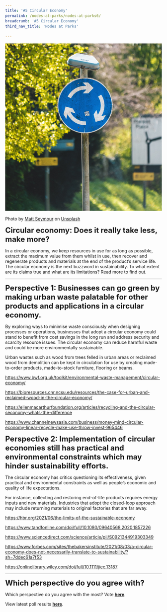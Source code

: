 ```yaml
---
title: '#5 Circular Economy'
permalink: /nodes-at-parks/nodes-at-parks6/
breadcrumb: '#5 Circular Economy'
third_nav_title: 'Nodes at Parks'

---
```


![](../images/nodes-at-parks-10-min.jpg)

Photo by [Matt Seymour](https://unsplash.com/@mattseymour?utm_source=unsplash&utm_medium=referral&utm_content=creditCopyText) on [Unsplash](https://unsplash.com/s/photos/circular-economy?utm_source=unsplash&utm_medium=referral&utm_content=creditCopyText)



**<font size="5">Circular economy: Does it really take less, make more?</font>**

In a circular economy, we keep resources in use for as long as possible, extract the maximum value from them whilst in use, then recover and regenerate products and materials at the end of the product’s service life. The circular economy is the next buzzword in sustainability. To what extent are its claims true and what are its limitations? Read more to find out.



<HR>

**<FONT SIZE="5">Perspective 1: Businesses can go green by making urban waste palatable for other products and applications in a circular economy.</FONT>** 

By exploring ways to minimise waste consciously when designing processes or operations, businesses that adopt a circular economy could stand to benefit from cost savings in the long run and address security and scarcity resource issues. The circular economy can reduce harmful waste and could be more environmentally sustainable. 

Urban wastes such as wood from trees felled in urban areas or reclaimed wood from demolition can be kept in circulation for use by creating made-to-order products, made-to-stock furniture, flooring or beams. 

<a href="https://www.bwf.org.uk/toolkit/environmental-waste-management/circular-economy/"  target="_blank">https://www.bwf.org.uk/toolkit/environmental-waste-management/circular-economy/</a>

<a href="https://bioresources.cnr.ncsu.edu/resources/the-case-for-urban-and-reclaimed-wood-in-the-circular-economy/"  target="_blank">https://bioresources.cnr.ncsu.edu/resources/the-case-for-urban-and-reclaimed-wood-in-the-circular-economy/</a> 

<a href="https://ellenmacarthurfoundation.org/articles/recycling-and-the-circular-seconomy-whats-the-difference"  target="_blank">https://ellenmacarthurfoundation.org/articles/recycling-and-the-circular-seconomy-whats-the-difference</a> 

<a href="https://www.channelnewsasia.com/business/money-mind-circular-economy-linear-recycle-make-use-throw-invest-965446"  target="_blank">https://www.channelnewsasia.com/business/money-mind-circular-economy-linear-recycle-make-use-throw-invest-965446</a>



**<FONT SIZE="5">Perspective 2: Implementation of circular economies still has practical and environmental constraints which may hinder sustainability efforts.</FONT>** 

The circular economy has critics questioning its effectiveness, given practical and environmental constraints as well as people’s economic and quality of life expectations. 

For instance, collecting and restoring end-of-life products requires energy inputs and new materials. Industries that adopt the closed-loop approach may include returning materials to original factories that are far away.

<a href="https://hbr.org/2021/06/the-limits-of-the-sustainable-economy"  target="_blank">https://hbr.org/2021/06/the-limits-of-the-sustainable-economy</a>

<a href="https://www.tandfonline.com/doi/full/10.1080/09640568.2020.1857226"  target="_blank">https://www.tandfonline.com/doi/full/10.1080/09640568.2020.1857226</a>

<a href="https://www.sciencedirect.com/science/article/pii/S0921344919303349"  target="_blank">https://www.sciencedirect.com/science/article/pii/S0921344919303349 </a>

<a href="https://www.forbes.com/sites/thebakersinstitute/2021/08/03/a-circular-economy-does-not-necessarily-translate-to-sustainability/?sh=7ddec61a7f53 "  target="_blank">https://www.forbes.com/sites/thebakersinstitute/2021/08/03/a-circular-economy-does-not-necessarily-translate-to-sustainability/?sh=7ddec61a7f53 </a>

<a href="https://onlinelibrary.wiley.com/doi/full/10.1111/jiec.13187"  target="_blank">https://onlinelibrary.wiley.com/doi/full/10.1111/jiec.13187</a> 



<HR>

**<FONT SIZE ="5">Which perspective do you agree with?</FONT>**


Which perspective do you agree with the most? Vote **<a href="https://forms.gle/eQi7M8EFgeqvKTt18" target=_blank>here</a>**.

View latest poll results **<a href="https://docs.google.com/forms/d/11EPvWVAoQUPEdoWAV6R9o90VW1_teQ9P9oHf1s5fL8Y/viewanalytics?usp=forms_home&ths=true" target="_blank">here</a>**.